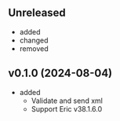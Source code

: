 <!-- markdownlint-disable MD041 -->

## Unreleased

- added
- changed
- removed

## v0.1.0 (2024-08-04)

- added
  - Validate and send xml
  - Support Eric v38.1.6.0
